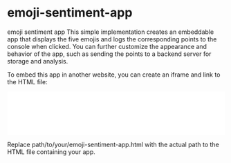 # emoji-sentiment-app
emoji sentiment app
This simple implementation creates an embeddable app that displays the five emojis and logs the corresponding points to the console when clicked. You can further customize the appearance and behavior of the app, such as sending the points to a backend server for storage and analysis.

To embed this app in another website, you can create an iframe and link to the HTML file:

<iframe src="path/to/your/emoji-sentiment-app.html" width="100%" height="100" frameborder="0" scrolling="no"></iframe>

Replace path/to/your/emoji-sentiment-app.html with the actual path to the HTML file containing your app.
